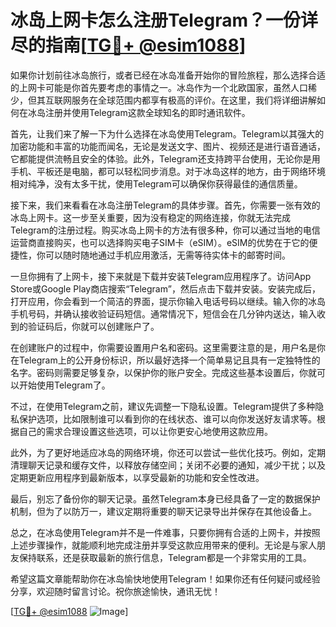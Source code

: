 # 冰岛上网卡怎么注册Telegram？一份详尽的指南[[TG💪+ @esim1088](https://t.me/s/esim1088)]

如果你计划前往冰岛旅行，或者已经在冰岛准备开始你的冒险旅程，那么选择合适的上网卡可能是你首先要考虑的事情之一。冰岛作为一个北欧国家，虽然人口稀少，但其互联网服务在全球范围内都享有极高的评价。在这里，我们将详细讲解如何在冰岛注册并使用Telegram这款全球知名的即时通讯软件。

首先，让我们来了解一下为什么选择在冰岛使用Telegram。Telegram以其强大的加密功能和丰富的功能而闻名，无论是发送文字、图片、视频还是进行语音通话，它都能提供流畅且安全的体验。此外，Telegram还支持跨平台使用，无论你是用手机、平板还是电脑，都可以轻松同步消息。对于冰岛这样的地方，由于网络环境相对纯净，没有太多干扰，使用Telegram可以确保你获得最佳的通信质量。

接下来，我们来看看在冰岛注册Telegram的具体步骤。首先，你需要一张有效的冰岛上网卡。这一步至关重要，因为没有稳定的网络连接，你就无法完成Telegram的注册过程。购买冰岛上网卡的方法有很多种，你可以通过当地的电信运营商直接购买，也可以选择购买电子SIM卡（eSIM）。eSIM的优势在于它的便捷性，你可以随时随地通过手机应用激活，无需等待实体卡的邮寄时间。

一旦你拥有了上网卡，接下来就是下载并安装Telegram应用程序了。访问App Store或Google Play商店搜索“Telegram”，然后点击下载并安装。安装完成后，打开应用，你会看到一个简洁的界面，提示你输入电话号码以继续。输入你的冰岛手机号码，并确认接收验证码短信。通常情况下，短信会在几分钟内送达，输入收到的验证码后，你就可以创建账户了。

在创建账户的过程中，你需要设置用户名和密码。这里需要注意的是，用户名是你在Telegram上的公开身份标识，所以最好选择一个简单易记且具有一定独特性的名字。密码则需要足够复杂，以保护你的账户安全。完成这些基本设置后，你就可以开始使用Telegram了。

不过，在使用Telegram之前，建议先调整一下隐私设置。Telegram提供了多种隐私保护选项，比如限制谁可以看到你的在线状态、谁可以向你发送好友请求等。根据自己的需求合理设置这些选项，可以让你更安心地使用这款应用。

此外，为了更好地适应冰岛的网络环境，你还可以尝试一些优化技巧。例如，定期清理聊天记录和缓存文件，以释放存储空间；关闭不必要的通知，减少干扰；以及定期更新应用程序到最新版本，以享受最新的功能和安全性改进。

最后，别忘了备份你的聊天记录。虽然Telegram本身已经具备了一定的数据保护机制，但为了以防万一，建议定期将重要的聊天记录导出并保存在其他设备上。

总之，在冰岛使用Telegram并不是一件难事，只要你拥有合适的上网卡，并按照上述步骤操作，就能顺利地完成注册并享受这款应用带来的便利。无论是与家人朋友保持联系，还是获取最新的旅行信息，Telegram都是一个非常实用的工具。

希望这篇文章能帮助你在冰岛愉快地使用Telegram！如果你还有任何疑问或经验分享，欢迎随时留言讨论。祝你旅途愉快，通讯无忧！

[[TG💪+ @esim1088](https://t.me/s/esim1088) ![Image](https://i.postimg.cc/4NQfJmqS/Snipaste-2025-05-13-00-14-12.png)]